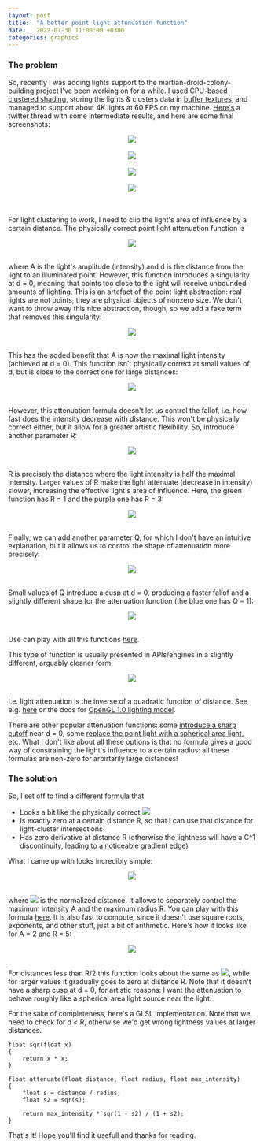 ```yaml
---
layout: post
title:  "A better point light attenuation function"
date:   2022-07-30 11:00:00 +0300
categories: graphics
---
```


### The problem

So, recently I was adding lights support to the martian-droid-colony-building project I've been working on for a while. I used CPU-based [clustered shading](https://www.aortiz.me/2018/12/21/CG.html), storing the lights & clusters data in [buffer textures](https://www.khronos.org/opengl/wiki/Buffer_Texture), and managed to support about 4K lights at 60 FPS on my machine. [Here's](https://twitter.com/lisyarus/status/1552566798649802753?s=20&t=yo_3FRluSchtarf5SwKc5g) a twitter thread with some intermediate results, and here are some final screenshots:

<center><img src="{{site.url}}/blog/media/light/many.png"></center><br/>
<center><img src="{{site.url}}/blog/media/light/spot.png"></center><br/>
<center><img src="{{site.url}}/blog/media/light/iron.png"></center><br/>
<center><img src="{{site.url}}/blog/media/light/copper.png"></center><br/>
<br/>

For light clustering to work, I need to clip the light's area of influence by a certain distance. The physically correct point light attenuation function is

<center><img src="https://latex.codecogs.com/png.latex?%5Cdpi%7B120%7D%20%5Clarge%20%5Cfrac%7BA%7D%7Bd%5E2%7D"></center><br/>

where A is the light's amplitude (intensity) and d is the distance from the light to an illuminated point. However, this function introduces a singularity at d = 0, meaning that points too close to the light will receive unbounded amounts of lighting. This is an artefact of the point light abstraction: real lights are not points, they are physical objects of nonzero size. We don't want to throw away this nice abstraction, though, so we add a fake term that removes this singularity:

<center><img src="https://latex.codecogs.com/png.latex?%5Cdpi%7B120%7D%20%5Clarge%20%5Cfrac%7BA%7D%7B1&plus;d%5E2%7D"></center><br/>

This has the added benefit that A is now the maximal light intensity (achieved at d = 0). This function isn't physically correct at small values of d, but is close to the correct one for large distances:

<center><img src="{{site.url}}/blog/media/light/plot1.png"></center><br/>

However, this attenuation formula doesn't let us control the fallof, i.e. how fast does the intensity decrease with distance. This won't be physically correct either, but it allow for a greater artistic flexibility. So, introduce another parameter R:

<center><img src="https://latex.codecogs.com/png.latex?%5Cdpi%7B120%7D%20%5Clarge%20%5Cfrac%7BA%7D%7B1&plus;%28%5Cfrac%7Bd%7D%7BR%7D%29%5E2%7D"></center><br/>

R is precisely the distance where the light intensity is half the maximal intensity. Larger values of R make the light attenuate (decrease in intensity) slower, increasing the effective light's area of influence. Here, the green function has R = 1 and the purple one has R = 3:

<center><img src="{{site.url}}/blog/media/light/plot2.png"></center><br/>

Finally, we can add another parameter Q, for which I don't have an intuitive explanation, but it allows us to control the shape of attenuation more precisely:

<center><img src="https://latex.codecogs.com/png.latex?%5Cdpi%7B120%7D%20%5Clarge%20%5Cfrac%7BA%7D%7B1&plus;%5Cfrac%7Bd%7D%7BQ%7D&plus;%28%5Cfrac%7Bd%7D%7BR%7D%29%5E2%7D"></center><br/>

Small values of Q introduce a cusp at d = 0, producing a faster fallof and a slightly different shape for the attenuation function (the blue one has Q = 1):

<center><img src="{{site.url}}/blog/media/light/plot3.png"></center><br/>

Use can play with all this functions [here](https://www.desmos.com/calculator/3si5gqopde).

This type of function is usually presented in APIs/engines in a slightly different, arguably cleaner form:

<center><img src="https://latex.codecogs.com/png.latex?%5Cdpi%7B120%7D%20%5Clarge%20%5Cfrac%7B1%7D%7BC_0%20&plus;%20C_1%20d%20&plus;%20C_2%20d%5E2%7D"></center><br/>

I.e. light attenuation is the inverse of a quadratic function of distance. See e.g. [here](http://learnwebgl.brown37.net/09_lights/lights_attenuation.html) or the docs for [OpenGL 1.0 lighting model](https://registry.khronos.org/OpenGL-Refpages/es1.1/xhtml/glLight.xml).

There are other popular attenuation functions: some [introduce a sharp cutoff](https://geom.io/bakery/wiki/index.php?title=Point_Light_Attenuation) near d = 0, some [replace the point light with a spherical area light](http://www.cemyuksel.com/research/pointlightattenuation), etc. What I don't like about all these options is that no formula gives a good way of constraining the light's influence to a certain radius: all these formulas are non-zero for arbirtarily large distances!

### The solution

So, I set off to find a different formula that

* Looks a bit like the physically correct <img src="https://latex.codecogs.com/png.latex?%5Cdpi%7B120%7D%20%5Clarge%20%5Cfrac%7B1%7D%7Bd%5E2%7D">
* Is exactly zero at a certain distance R, so that I can use that distance for light-cluster intersections
* Has zero derivative at distance R (otherwise the lightness will have a C^1 discontinuity, leading to a noticeable gradient edge)

What I came up with looks incredibly simple:

<center><img src="https://latex.codecogs.com/png.latex?%5Cdpi%7B120%7D%20%5Clarge%20A%5Cfrac%7B%281-s%5E2%29%5E2%7D%7B1&plus;s%5E2%7D"></center><br/>

where <img src="https://latex.codecogs.com/png.latex?%5Cdpi%7B120%7D%20%5Clarge%20s%3D%5Cfrac%7Bd%7D%7BR%7D"> is the normalized distance. It allows to separately control the maximum intensity A and the maximum radius R. You can play with this formula [here](https://www.desmos.com/calculator/zemezoyn1c). It is also fast to compute, since it doesn't use square roots, exponents, and other stuff, just a bit of arithmetic. Here's how it looks like for A = 2 and R = 5:

<center><img src="{{site.url}}/blog/media/light/plot4.png"></center><br/>

For distances less than R/2 this function looks about the same as <img src="https://latex.codecogs.com/png.latex?%5Cdpi%7B120%7D%20%5Clarge%20%5Cfrac%7BA%7D%7B1&plus;4%28%5Cfrac%7Bd%7D%7BR%7D%29%5E2%7D">, while for larger values it gradually goes to zero at distance R. Note that it doesn't have a sharp cusp at d = 0, for artistic reasons: I want the attenuation to behave roughly like a spherical area light source near the light.

For the sake of completeness, here's a GLSL implementation. Note that we need to check for d < R, otherwise we'd get wrong lightness values at larger distances.

```
float sqr(float x)
{
	return x * x;
}

float attenuate(float distance, float radius, float max_intensity)
{
	float s = distance / radius;
	float s2 = sqr(s);

	return max_intensity * sqr(1 - s2) / (1 + s2);
}
```

That's it! Hope you'll find it usefull and thanks for reading.